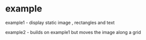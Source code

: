 
# example

example1 - display static image , rectangles and text 

example2 - builds on example1 but moves the image along a grid 
